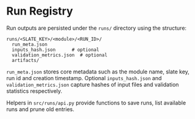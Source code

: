 # Run Registry

Run outputs are persisted under the `runs/` directory using the structure:

```
runs/<SLATE_KEY>/<module>/<RUN_ID>/
  run_meta.json
  inputs_hash.json      # optional
  validation_metrics.json  # optional
  artifacts/
```

`run_meta.json` stores core metadata such as the module name, slate key, run id and
creation timestamp. Optional `inputs_hash.json` and `validation_metrics.json`
capture hashes of input files and validation statistics respectively.

Helpers in `src/runs/api.py` provide functions to save runs, list available runs
and prune old entries.
